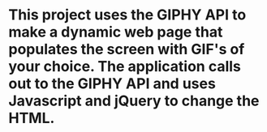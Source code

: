 # This project uses the GIPHY API to make a dynamic web page that populates the screen with GIF's of your choice.  The application calls out to the GIPHY API and uses Javascript and jQuery to change the HTML.
